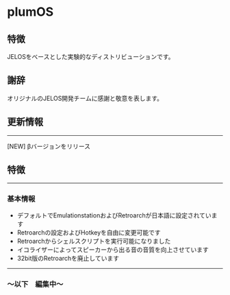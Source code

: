 # plumOS

## 特徴
JELOSをベースとした実験的なディストリビューションです。  


## 謝辞
オリジナルのJELOS開発チームに感謝と敬意を表します。

## 更新情報
---
[NEW] βバージョンをリリース  
 
## 特徴
---
### 基本情報
- デフォルトでEmulationstationおよびRetroarchが日本語に設定されています
- Retroarchの設定およびHotkeyを自由に変更可能です
- Retroarchからシェルスクリプトを実行可能になりました
- イコライザーによってスピーカーから出る音の音質を向上させています
- 32bit版のRetroarchを廃止しています

---

### 〜以下　編集中〜


